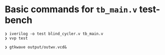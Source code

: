 # Basic commands for `tb_main.v` test-bench

```
❯ iverilog -o test blind_cycler.v tb_main.v
❯ vvp test
```

```
❯ gtkwave output/outwv.vcd&
```
